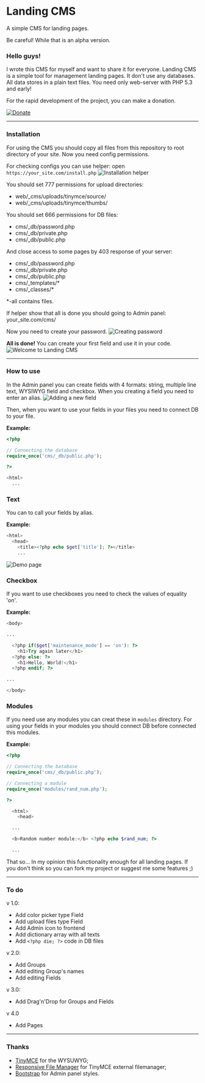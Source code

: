 # Landing CMS
A simple CMS for landing pages.

Be careful! While that is an alpha version.

### Hello guys!
I wrote this CMS for myself and want to share it for everyone.
Landing CMS is a simple tool for management landing pages. It don't use any databases. All data stores in a plain text files. You need only web-server with PHP 5.3 and early!

For the rapid development of the project, you can make a donation.

[![Donate](https://www.paypalobjects.com/en_US/i/btn/btn_donate_LG.gif)](https://www.paypal.com/cgi-bin/webscr?cmd=_s-xclick&hosted_button_id=QGKZW29YXRDCL)

***

### Installation
For using the CMS you should copy all files from this repository to root directory of your site. Now you need config permissions.

For checking configs you can use helper: open `https://your_site.com/install.php`
![Installation helper](https://github.com/Elias-Black/Landing-CMS/blob/gh-pages/screenshots/installation.png "Installation helper")

You should set 777 permissions for upload directories:
- web/_cms/uploads/tinymce/source/
- web/_cms/uploads/tinymce/thumbs/

You should set 666 permissions for DB files:
- cms/_db/password.php
- cms/_db/private.php
- cms/_db/public.php

And close access to some pages by 403 response of your server:
- cms/_db/password.php
- cms/_db/private.php
- cms/_db/public.php
- cms/_templates/*
- cms/_classes/*

*-all contains files.

If helper show that all is done you should going to Admin panel: your_site.com/cms/

Now you need to create your password.
![Creating password](https://github.com/Elias-Black/Landing-CMS/blob/gh-pages/screenshots/creating-password.png "Creating password")

**All is done!** You can create your first field and use it in your code.
![Welcome to Landing CMS](https://github.com/Elias-Black/Landing-CMS/blob/gh-pages/screenshots/clean-cms.png "Welcome to Landing CMS")

***

### How to use
In the Admin panel you can create fields with 4 formats: string, multiple line text, WYSIWYG field and checkbox. When you creating a field you need to enter an alias.
![Adding a new field](https://github.com/Elias-Black/Landing-CMS/blob/gh-pages/screenshots/adding-field.png "Adding a new field")


Then, when you want to use your fields in your files you need to connect DB to your file.

**Example:**
```php
<?php

// Connecting the database
require_once('cms/_db/public.php');

?>

<html>
  ...
```
### Text
You can to call your fields by alias.

**Example:**
```php
<html>
  <head>
    <title><?php echo $get['title']; ?></title>
    ...
```
![Demo page](https://github.com/Elias-Black/Landing-CMS/blob/gh-pages/screenshots/demo-page.png "Demo page")
### Checkbox
If you want to use checkboxes you need to check the values of equality 'on'.

**Example:**
```php
<body>

...

  <?php if($get['maintenance_mode'] == 'on'): ?>
    <h1>Try again later</h1>
  <?php else: ?>
    <h1>Hello, World!</h1>
  <?php endif; ?>

...

</body>
```
### Modules
If you need use any modules you can creat these in `modules` directory. For using your fields in your modules you should connect DB before connected this modules.

**Example:**
```php
<?php

// Connecting the batabase
require_once('cms/_db/public.php');

// Connecting a module
require_once('modules/rand_num.php');

?>

  <html>
    <head>

  ...

  <b>Random number module:</b> <?php echo $rand_num; ?>

  ...
```
That so... In my opinion this functionality enough for all landing pages. If you
 don't think so you can fork my project or suggest me some features ;)
***

### To do
v 1.0:
- Add color picker type Field
- Add upload files type Field
- Add Admin icon to frontend
- Add dictionary array with all texts
- Add `<?php die; ?>` code in DB files

v 2.0:
- Add Groups
- Add editing Group's names
- Add editing Fields

v 3.0:
- Add Drag'n'Drop for Groups and Fields

v 4.0
- Add Pages

***

### Thanks
- [TinyMCE](https://github.com/tinymce/tinymce "TinyMCE project on GitHub.") for the WYSUWYG;
- [Responsive File Manager](http://www.responsivefilemanager.com/ "Responsive File Manager site.") for TinyMCE external filemanager;
- [Bootstrap](https://github.com/twbs/bootstrap "Bootstrap project on GitHub.") for Admin panel styles.
